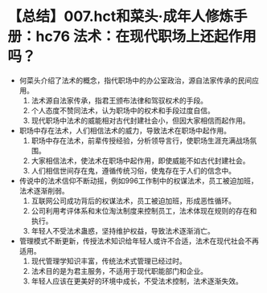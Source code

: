 # 【总结】007.hct和菜头·成年人修炼手册：hc76 法术：在现代职场上还起作用吗？

-   何菜头介绍了法术的概念，指代职场中的办公室政治，源自法家传承的民间应用。
    1.  法术源自法家传承，指君王颁布法律和驾驭权术的手段。
    2.  个人态度不赞同法术，认为职场中的权术和手段过度自信。
    3.  现代职场中法术的威能相对古代封建社会小，但因大家相信而起作用。
-   职场中存在法术，人们相信法术的威力，导致法术在职场中起作用。
    1.  职场中存在法术，前辈传授经验，分析领导言行，使职场生涯充满战场氛围。
    2.  大家相信法术，使法术在职场中起作用，即使威能不如古代封建社会。
    3.  人们相信世间存在鬼，遵循传统习俗，使鬼存在于人们的信念中。
-   传说中的法术信仰不断动摇，例如996工作制中的权谋法术，员工被迫加班，法术逐渐削弱。
    1.  互联网公司成功背后的权谋法术，员工被迫加班，形成恶性循环。
    2.  公司利用考评体系和末位淘汰制度来控制员工，法术体现在规则的存在和执行。
    3.  年轻人不受法术蛊惑，坚持维护权益，导致法术逐渐消亡。
-   管理模式不断更新，传授法术知识给年轻人或许不合适，法术在现代社会不再适用。
    1.  现代管理学知识丰富，传统法术式管理已经过时。
    2.  法术目的是为君主服务，不适用于现代职能部门和企业。
    3.  年轻人应该在更美好的环境中成长，不受法术控制，法术逐渐失效。